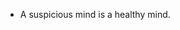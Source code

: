 - A suspicious mind is a healthy mind.

<!---
Geomk-40k/Geomk-40k is a ✨ special ✨ repository because its `README.md` (this file) appears on your GitHub profile.
You can click the Preview link to take a look at your changes.
--->

